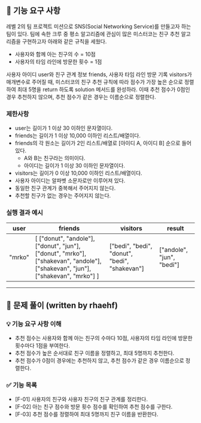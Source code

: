 ## 🚀 기능 요구 사항

레벨 2의 팀 프로젝트 미션으로 SNS(Social Networking Service)를 만들고자 하는 팀이 있다. 팀에 속한 크루 중 평소 알고리즘에 관심이 많은 미스터코는 친구 추천 알고리즘을 구현하고자 아래와 같은 규칙을 세웠다.

- 사용자와 함께 아는 친구의 수 = 10점 
- 사용자의 타임 라인에 방문한 횟수 = 1점

사용자 아이디 user와 친구 관계 정보 friends, 사용자 타임 라인 방문 기록 visitors가 매개변수로 주어질 때, 미스터코의 친구 추천 규칙에 따라 점수가 가장 높은 순으로 정렬하여 최대 5명을 return 하도록 solution 메서드를 완성하라. 이때 추천 점수가 0점인 경우 추천하지 않으며, 추천 점수가 같은 경우는 이름순으로 정렬한다.

### 제한사항

- user는 길이가 1 이상 30 이하인 문자열이다.
- friends는 길이가 1 이상 10,000 이하인 리스트/배열이다.
- friends의 각 원소는 길이가 2인 리스트/배열로 [아이디 A, 아이디 B] 순으로 들어있다.
  - A와 B는 친구라는 의미이다.
  - 아이디는 길이가 1 이상 30 이하인 문자열이다.
- visitors는 길이가 0 이상 10,000 이하인 리스트/배열이다.
- 사용자 아이디는 알파벳 소문자로만 이루어져 있다.
- 동일한 친구 관계가 중복해서 주어지지 않는다.
- 추천할 친구가 없는 경우는 주어지지 않는다.

### 실행 결과 예시

| user | friends | visitors | result |
| --- | --- | --- | --- |
| "mrko" | [ ["donut", "andole"], ["donut", "jun"], ["donut", "mrko"], ["shakevan", "andole"], ["shakevan", "jun"], ["shakevan", "mrko"] ] | ["bedi", "bedi", "donut", "bedi", "shakevan"] | ["andole", "jun", "bedi"] |

-----------------------------------

## 🔎 문제 풀이 (written by rhaehf)

### 💡 기능 요구 사항 이해

- 추천 점수는 사용자와 함께 아는 친구의 수마다 10점, 사용자의 타임 라인에 방문한 횟수마다 1점을 부여한다.
- 추천 점수가 높은 순서대로 친구 이름을 정렬하고, 최대 5명까지 추천한다.
- 추천 점수가 0점이 경우에는 추천하지 않고, 추천 점수가 같은 경우 이름순으로 정렬한다.

### ✅ 기능 목록

- [F-01] 사용자의 친구와 사용자 친구의 친구 관계를 정리한다.
- [F-02] 아는 친구 점수와 방문 횟수 점수를 확인하여 추천 점수를 구한다.
- [F-03] 추천 점수를 정렬하여 최대 5명까지 친구 이름을 반환한다.